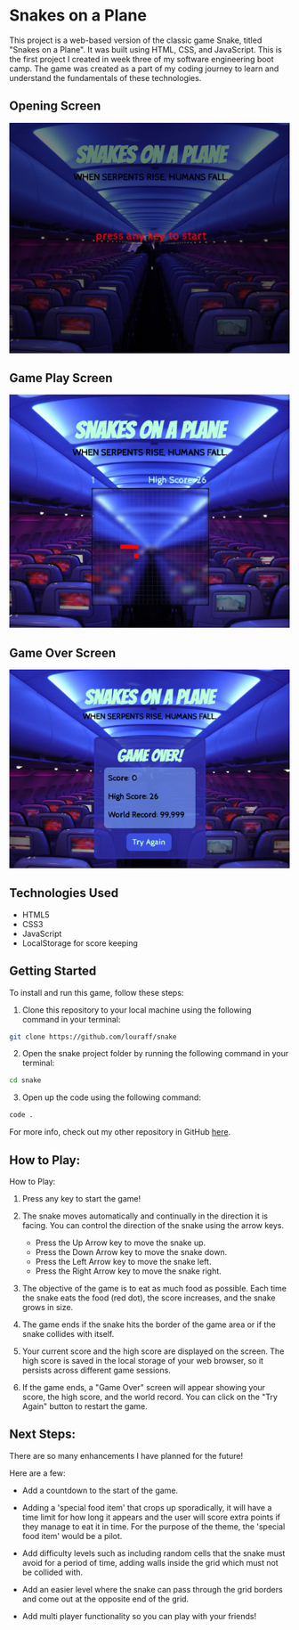 # Snakes on a Plane

This project is a web-based version of the classic game Snake, titled "Snakes on a Plane". It was built using HTML, CSS, and JavaScript. This is the first project I created in week three of my software engineering boot camp. The game was created as a part of my coding journey to learn and understand the fundamentals of these technologies.

## Opening Screen

![Game Screenshot](images/ss1.png)

## Game Play Screen

![Game Screenshot](images/ss2.png)

## Game Over Screen

![Game Screenshot](images/ss3.png)

## Technologies Used

- HTML5
- CSS3
- JavaScript
- LocalStorage for score keeping

## Getting Started

To install and run this game, follow these steps:

1. Clone this repository to your local machine using the following command in your terminal:

```bash
git clone https://github.com/louraff/snake
```

2. Open the snake project folder by running the following command in your terminal:

```bash
cd snake
```

3. Open up the code using the following command:

```bash
code .
```

For more info, check out my other repository in GitHub [here](https://github.com/louraff/gitgettingstarted).

## How to Play:

How to Play:

1. Press any key to start the game!

2. The snake moves automatically and continually in the direction it is facing. You can control the direction of the snake using the arrow keys.
   - Press the Up Arrow key to move the snake up.
   - Press the Down Arrow key to move the snake down.
   - Press the Left Arrow key to move the snake left.
   - Press the Right Arrow key to move the snake right.
3. The objective of the game is to eat as much food as possible. Each time the snake eats the food (red dot), the score increases, and the snake grows in size.
4. The game ends if the snake hits the border of the game area or if the snake collides with itself.
5. Your current score and the high score are displayed on the screen. The high score is saved in the local storage of your web browser, so it persists across different game sessions.
6. If the game ends, a "Game Over" screen will appear showing your score, the high score, and the world record. You can click on the "Try Again" button to restart the game.

## Next Steps:

There are so many enhancements I have planned for the future!

Here are a few:

- Add a countdown to the start of the game.

- Adding a 'special food item' that crops up sporadically, it will have a time limit for how long it appears and the user will score extra points if they manage to eat it in time. For the purpose of the theme, the 'special food item' would be a pilot.

- Add difficulty levels such as including random cells that the snake must avoid for a period of time, adding walls inside the grid which must not be collided with.

- Add an easier level where the snake can pass through the grid borders and come out at the opposite end of the grid.

- Add multi player functionality so you can play with your friends!
